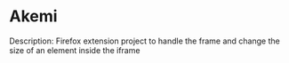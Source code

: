 Akemi
==========
Description:
Firefox extension project to handle the frame and change the size of an element inside the iframe


